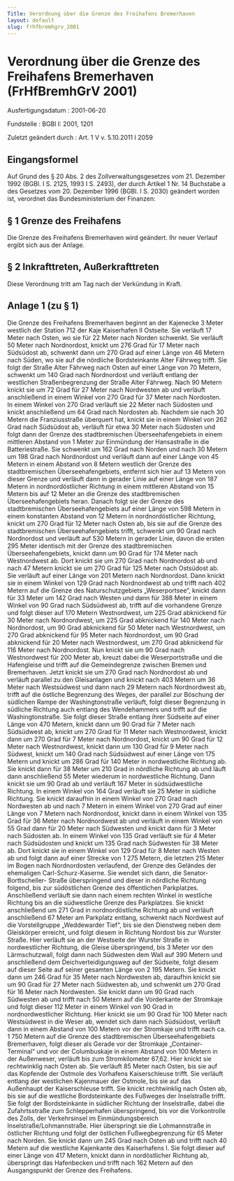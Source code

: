 ```yaml
---
Title: Verordnung über die Grenze des Freihafens Bremerhaven
layout: default
slug: frhfbremhgrv_2001
---
```


# Verordnung über die Grenze des Freihafens Bremerhaven (FrHfBremhGrV 2001)

Ausfertigungsdatum
:   2001-06-20

Fundstelle
:   BGBl I: 2001, 1201

Zuletzt geändert durch
:   Art. 1 V v. 5.10.2011 I 2059


## Eingangsformel

Auf Grund des § 20 Abs. 2 des Zollverwaltungsgesetzes vom 21. Dezember
1992 (BGBl. I S. 2125, 1993 I S. 2493), der durch Artikel 1 Nr. 14
Buchstabe a des Gesetzes vom 20. Dezember 1996 (BGBl. I S. 2030)
geändert worden ist, verordnet das Bundesministerium der Finanzen:


## § 1 Grenze des Freihafens

Die Grenze des Freihafens Bremerhaven wird geändert. Ihr neuer Verlauf
ergibt sich aus der Anlage.


## § 2 Inkrafttreten, Außerkrafttreten

Diese Verordnung tritt am Tag nach der Verkündung in Kraft.


## Anlage 1 (zu § 1)

Die Grenze des Freihafens Bremerhaven beginnt an der Kajenecke 3 Meter
westlich der Station 712 der Kaje Kaiserhafen II Ostseite. Sie
verläuft 17 Meter nach Osten, wo sie für 22 Meter nach Norden
schwenkt. Sie verläuft 50 Meter nach Nordnordost, knickt um 276 Grad
für 17 Meter nach Südsüdost ab, schwenkt dann um 270 Grad auf einer
Länge von 46 Metern nach Süden, wo sie auf die nördliche
Bordsteinkante Alter Fährweg trifft. Sie folgt der Straße Alter
Fährweg nach Osten auf einer Länge von 70 Metern, schwenkt um 140 Grad
nach Nordnordost und verläuft entlang der westlichen Straßenbegrenzung
der Straße Alter Fährweg. Nach 90 Metern knickt sie um 72 Grad für 27
Meter nach Nordwesten ab und verläuft anschließend in einem Winkel von
270 Grad für 37 Meter nach Nordosten. In einem Winkel von 270 Grad
verläuft sie 22 Meter nach Südosten und knickt anschließend um 64 Grad
nach Nordosten ab. Nachdem sie nach 30 Metern die Franziusstraße
überquert hat, knickt sie in einem Winkel von 262 Grad nach Südsüdost
ab, verläuft für etwa 30 Meter nach Südosten und folgt dann der Grenze
des stadtbremischen Überseehafengebiets in einem mittleren Abstand von
1 Meter zur Einmündung der Hansastraße in die Batteriestraße. Sie
schwenkt um 162 Grad nach Norden und nach 30 Metern um 198 Grad nach
Nordnordost und verläuft dann auf einer Länge von 45 Metern in einem
Abstand von 8 Metern westlich der Grenze des stadtbremischen
Überseehafengebiets, entfernt sich hier auf 13 Metern von dieser
Grenze und verläuft dann in gerader Linie auf einer Länge von 187
Metern in nordnordöstlicher Richtung in einem mittleren Abstand von 15
Metern bis auf 12 Meter an die Grenze des stadtbremischen
Überseehafengebiets heran. Danach folgt sie der Grenze des
stadtbremischen Überseehafengebiets auf einer Länge von 598 Metern in
einem konstanten Abstand von 12 Metern in nordnordöstlicher Richtung,
knickt um 270 Grad für 12 Meter nach Osten ab, bis sie auf die Grenze
des stadtbremischen Überseehafengebiets trifft, schwenkt um 90 Grad
nach Nordnordost und verläuft auf 530 Metern in gerader Linie, davon
die ersten 295 Meter identisch mit der Grenze des stadtbremischen
Überseehafengebiets, knickt dann um 90 Grad für 174 Meter nach
Westnordwest ab. Dort knickt sie um 270 Grad nach Nordnordost ab und
nach 47 Metern knickt sie um 270 Grad für 125 Meter nach Ostsüdost ab.
Sie verläuft auf einer Länge von 201 Metern nach Nordnordost. Dann
knickt sie in einem Winkel von 129 Grad nach Nordnordwest ab und
trifft nach 402 Metern auf die Grenze des Naturschutzgebiets
„Weserportsee“, knickt dann für 33 Meter um 142 Grad nach Westen und
dann für 388 Meter in einem Winkel von 90 Grad nach Südsüdwest ab,
trifft auf die vorhandene Grenze und folgt dieser auf 170 Metern
Westnordwest, um 225 Grad abknickend für 30 Meter nach Nordnordwest,
um 225 Grad abknickend für 140 Meter nach Nordnordost, um 90 Grad
abknickend für 50 Meter nach Westnordwest, um 270 Grad abknickend für
95 Meter nach Nordnordost, um 90 Grad abknickend für 20 Meter nach
Westnordwest, um 270 Grad abknickend für 116 Meter nach Nordnordost.
Nun knickt sie um 90 Grad nach Westnordwest für 200 Meter ab, kreuzt
dabei die Weserportstraße und die Hafengleise und trifft auf die
Gemeindegrenze zwischen Bremen und Bremerhaven. Jetzt knickt sie um
270 Grad nach Nordnordost ab und verläuft parallel zu den Gleisanlagen
und knickt nach 403 Metern um 36 Meter nach Westsüdwest und dann nach
29 Metern nach Nordnordwest ab, trifft auf die östliche Begrenzung des
Weges, der parallel zur Böschung der südlichen Rampe der
Washingtonstraße verläuft, folgt dieser Begrenzung in südliche
Richtung auch entlang des Wendehammers und trifft auf die
Washingtonstraße. Sie folgt dieser Straße entlang ihrer Südseite auf
einer Länge von 470 Metern, knickt dann um 90 Grad für 7 Meter nach
Südsüdwest ab, knickt um 270 Grad für 11 Meter nach Westnordwest,
knickt dann um 270 Grad für 7 Meter nach Nordnordost, knickt um 90
Grad für 12 Meter nach Westnordwest, knickt dann um 130 Grad für 9
Meter nach Südwest, knickt um 140 Grad nach Südsüdwest auf einer Länge
von 175 Metern und knickt um 286 Grad für 140 Meter in nordwestliche
Richtung ab. Sie knickt dann für 38 Meter um 210 Grad in nördliche
Richtung ab und läuft dann anschließend 55 Meter wiederum in
nordwestliche Richtung. Dann knickt sie um 90 Grad ab und verläuft 167
Meter in südsüdwestliche Richtung. In einem Winkel von 164 Grad
verläuft sie 25 Meter in südliche Richtung. Sie knickt daraufhin in
einem Winkel von 270 Grad nach Nordwesten ab und nach 7 Metern in
einem Winkel von 270 Grad auf einer Länge von 7 Metern nach
Nordnordost, knickt dann in einem Winkel von 135 Grad für 36 Meter
nach Nordnordwest ab und verläuft in einem Winkel von 55 Grad dann für
20 Meter nach Südwesten und knickt dann für 3 Meter nach Südosten ab.
In einem Winkel von 135 Grad verläuft sie für 4 Meter nach Südsüdosten
und knickt um 135 Grad nach Südwesten für 38 Meter ab. Dort knickt sie
in einem Winkel von 129 Grad für 8 Meter nach Westen ab und folgt dann
auf einer Strecke von 1 275 Metern, die letzten 215 Meter im Bogen
nach Nordnordosten verlaufend, der Grenze des Geländes der ehemaligen
Carl-Schurz-Kaserne. Sie wendet sich dann, die Senator-Borttscheller-
Straße überspringend und dieser in nördliche Richtung folgend, bis zur
südöstlichen Grenze des öffentlichen Parkplatzes. Anschließend
verläuft sie dann nach einem rechten Winkel in westliche Richtung bis
an die südwestliche Grenze des Parkplatzes. Sie knickt anschließend um
271 Grad in nordnordöstliche Richtung ab und verläuft anschließend 67
Meter am Parkplatz entlang, schwenkt nach Nordwest auf die
Vorstellgruppe „Weddewarder Tief“, bis sie den Dienstweg neben dem
Gleiskörper erreicht, und folgt diesem in Richtung Nordost bis zur
Wurster Straße. Hier verläuft sie an der Westseite der Wurster Straße
in nordwestlicher Richtung, die Gleise überspringend, bis 3 Meter vor
den Lärmschutzwall, folgt dann nach Südwesten dem Wall auf 390 Metern
und anschließend dem Deichverteidigungsweg auf der Südseite, folgt
diesem auf dieser Seite auf seiner gesamten Länge von 2 195 Metern.
Sie knickt dann um 246 Grad für 35 Meter nach Nordwesten ab, daraufhin
knickt sie um 90 Grad für 27 Meter nach Südwesten ab, und schwenkt um
270 Grad für 16 Meter nach Nordwesten. Sie knickt dann um 90 Grad nach
Südwesten ab und trifft nach 50 Metern auf die Vorderkante der
Stromkaje und folgt dieser 112 Meter in einem Winkel von 90 Grad in
nordnordwestlicher Richtung. Hier knickt sie um 90 Grad für 100 Meter
nach Westsüdwest in die Weser ab, wendet sich dann nach Südsüdost,
verläuft dann in einem Abstand von 100 Metern vor der Stromkaje und
trifft nach ca. 1 750 Metern auf die Grenze des stadtbremischen
Überseehafengebiets Bremerhaven, folgt dieser als Gerade vor der
Stromkaje „Container-Terminal“ und vor der Columbuskaje in einem
Abstand von 100 Metern in der Außenweser, verläuft bis zum
Stromkilometer 67,62. Hier knickt sie rechtwinklig nach Osten ab. Sie
verläuft 85 Meter nach Osten, bis sie auf das Kopfende der Ostmole des
Vorhafens Kaiserschleuse trifft. Sie verläuft entlang der westlichen
Kajenmauer der Ostmole, bis sie auf das Außenhaupt der Kaiserschleuse
trifft. Sie knickt rechtwinklig nach Osten ab, bis sie auf die
westliche Bordsteinkante des Fußweges der Inselstraße trifft. Sie
folgt der Bordsteinkante in südlicher Richtung der Inselstraße, dabei
die Zufahrtsstraße zum Schlepperhafen überspringend, bis vor die
Vorkontrolle des Zolls, der Verkehrsinsel im Einmündungsbereich
Inselstraße/Lohmannstraße. Hier überspringt sie die Lohmannstraße in
östlicher Richtung und folgt der östlichen Fußwegbegrenzung für 65
Meter nach Norden. Sie knickt dann um 245 Grad nach Osten ab und
trifft nach 40 Metern auf die westliche Kajenkante des Kaiserhafens I.
Sie folgt dieser auf einer Länge von 417 Metern, knickt dann in
nordöstlicher Richtung ab, überspringt das Hafenbecken und trifft nach
162 Metern auf den Ausgangspunkt der Grenze des Freihafens.

